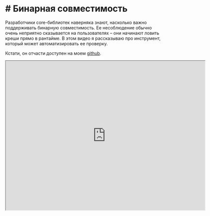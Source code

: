 # \# Бинарная совместимость

Разработчики core-библиотек наверняка знают, насколько важно поддерживать бинарную совместимость.
Ее несоблюдение обычно очень неприятно сказывается на пользователях – они начинают ловить креши прямо в рантайме. 
В этом видео я рассказываю про инструмент, который может автоматизировать ее проверку.

Кстати, он отчасти доступен на моем [github](https://github.com/lounah/binary-compatibility-reporter).

[overview]: <>

<iframe width="640" height="480" 
    src="https://www.youtube.com/embed/kZDOfgI4YRY">
</iframe>